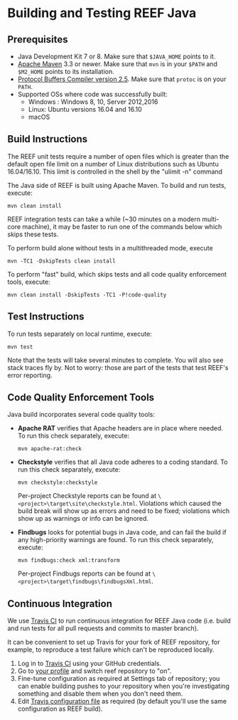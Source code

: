 <!--
Licensed to the Apache Software Foundation (ASF) under one
or more contributor license agreements.  See the NOTICE file
distributed with this work for additional information
regarding copyright ownership.  The ASF licenses this file
to you under the Apache License, Version 2.0 (the
"License"); you may not use this file except in compliance
with the License.  You may obtain a copy of the License at

http://www.apache.org/licenses/LICENSE-2.0

Unless required by applicable law or agreed to in writing,
software distributed under the License is distributed on an
"AS IS" BASIS, WITHOUT WARRANTIES OR CONDITIONS OF ANY
KIND, either express or implied.  See the License for the
specific language governing permissions and limitations
under the License.
-->

Building and Testing REEF Java
==================

Prerequisites
-------------

  * Java Development Kit 7 or 8. Make sure that `$JAVA_HOME` points to it.
  * [Apache Maven](https://maven.apache.org/download.cgi) 3.3 or newer.
    Make sure that `mvn` is in your `$PATH` and `$M2_HOME` points to its installation.
  * [Protocol Buffers Compiler version 2.5](https://github.com/google/protobuf/releases/tag/v2.5.0).
    Make sure that `protoc` is on your `PATH`.
  * Supported OSs where code was successfully built:
       * Windows : Windows 8, 10, Server 2012,2016
       * Linux: Ubuntu versions 16.04 and 16.10
       * macOS

Build Instructions
------------------

The REEF unit tests require a number of open files which is greater than the default open file limit on a number of Linux distributions such as Ubuntu 16.04/16.10.  This limit is controlled in the shell by the "ulimit -n" command

The Java side of REEF is built using Apache Maven. To build and run tests, execute:

    mvn clean install

REEF integration tests can take a while (~30 minutes on a modern multi-core machine), it may be faster to run one of the commands below which skips these tests.

To perform build alone without tests in a multithreaded mode, execute

    mvn -TC1 -DskipTests clean install

To perform "fast" build, which skips tests and all code quality enforcement tools, execute:

    mvn clean install -DskipTests -TC1 -P!code-quality


Test Instructions
------------

To run tests separately on local runtime, execute:

    mvn test

Note that the tests will take several minutes to complete. You will
also see stack traces fly by. Not to worry: those are part of the
tests that test REEF's error reporting.

Code Quality Enforcement Tools
------------

Java build incorporates several code quality tools:

* **Apache RAT** verifies that Apache headers are in place where needed. To run this check separately, execute:

  `mvn apache-rat:check`

* **Checkstyle** verifies that all Java code adheres to a coding standard. To run this check separately, execute:

  `mvn checkstyle:checkstyle`

  Per-project Checkstyle reports can be found at `\<project>\target\site\checkstyle.html`.  Violations which caused the build break will show up as errors and need to be fixed; violations which show up as warnings or info can be ignored.

* **Findbugs** looks for potential bugs in Java code, and can fail the build if any high-priority warnings are found.
  To run this check separately, execute:

  `mvn findbugs:check xml:transform`

  Per-project Findbugs reports can be found at `\<project>\target\findbugs\findbugsXml.html`.

Continuous Integration
------------

We use [Travis CI](https://travis-ci.org/) to run continuous integration for REEF Java code (i.e. build and run tests
for all pull requests and commits to master branch).

It can be convenient to set up Travis for your fork of REEF repository, for example, to reproduce a test failure which
can't be reproduced locally.

1. Log in to [Travis CI](https://travis-ci.org/) using your GitHub credentials.
2. Go to [your profile](https://travis-ci.org/profile/) and switch reef repository to "on".
3. Fine-tune configuration as required at Settings tab of repository; you can enable building pushes to your repository
   when you're investigating something and disable them when you don't need them.
4. Edit [Travis configuration file](../../.travis.yml) as required (by default you'll use the same configuration as REEF build).
